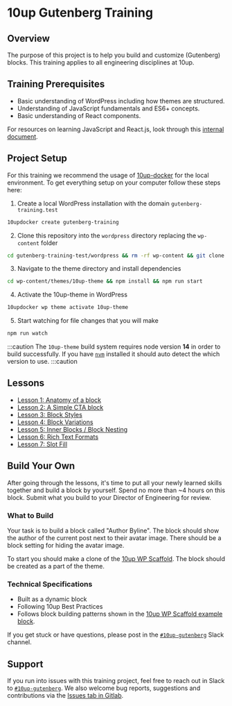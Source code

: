 # 10up Gutenberg Training

## Overview
The purpose of this project is to help you build and customize (Gutenberg) blocks. This training applies to all engineering disciplines at 10up.


## Training Prerequisites
* Basic understanding of WordPress including how themes are structured.
* Understanding of JavaScript fundamentals and ES6+ concepts.
* Basic understanding of React components.

For resources on learning JavaScript and React.js, look through this [internal document](https://internal.10up.com/docs/javascript-tutorials/).


## Project Setup
For this training we recommend the usage of [10up-docker](https://github.com/10up/wp-local-docker-v2) for the local environment. To get everything setup on your computer follow these steps here:
1. Create a local WordPress installation with the domain `gutenberg-training.test`
```bash
10updocker create gutenberg-training
```
2. Clone this repository into the `wordpress` directory replacing the `wp-content` folder
```bash
cd gutenberg-training-test/wordpress && rm -rf wp-content && git clone git@gitlab.10up.com:exercises/gutenberg-lessons.git wp-content
```
3. Navigate to the theme directory and install dependencies
```bash
cd wp-content/themes/10up-theme && npm install && npm run start
```
4. Activate the 10up-theme in WordPress
```bash
10updocker wp theme activate 10up-theme
```
5. Start watching for file changes that you will make
```bash
npm run watch
```

:::caution
The `10up-theme` build system requires node version **14** in order to build successfully. If you have [`nvm`](https://github.com/nvm-sh/nvm) installed it should auto detect the which version to use. 
:::caution


## Lessons
* [Lesson 1: Anatomy of a block](overview)
* [Lesson 2: A Simple CTA block](cta-lesson)
* [Lesson 3: Block Styles](styles)
* [Lesson 4: Block Variations](variations)
* [Lesson 5: Inner Blocks / Block Nesting](inner-blocks)
* [Lesson 6: Rich Text Formats](rich-text-formats)
* [Lesson 7: Slot Fill](slot-fill)

## Build Your Own

After going through the lessons, it's time to put all your newly learned skills together and build a block by yourself. Spend no more than ~4 hours on this block. Submit what you build to your Director of Engineering for review.

### What to Build

Your task is to build a block called "Author Byline". The block should show the author of the current post next to their avatar image. There should be a block setting for hiding the avatar image.

To start you should make a clone of the [10up WP Scaffold](https://github.com/10up/wp-scaffold). The block should be created as a part of the theme.

### Technical Specifications

* Built as a dynamic block
* Following 10up Best Practices
* Follows block building patterns shown in the [10up WP Scaffold example block](https://github.com/10up/wp-scaffold/tree/trunk/themes/10up-theme/includes/blocks/example-block).

If you get stuck or have questions, please post in the [`#10up-gutenberg`](https://10up.slack.com/archives/C8Z3WMN1K) Slack channel.


## Support
If you run into issues with this training project, feel free to reach out in Slack to [`#10up-gutenberg`](https://10up.slack.com/archives/C8Z3WMN1K). We also welcome bug reports, suggestions and contributions via the [Issues tab in Gitlab](https://gitlab.10up.com/exercises/gutenberg-lessons/-/issues).
